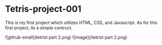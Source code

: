# Tetris-project-001

This is my first project which utilizes HTML, CSS, and Javascript. As for this first project, its a simple contruct.

![github-small](tetrist part 2.png)
![image](/tetrist part 2.png)







